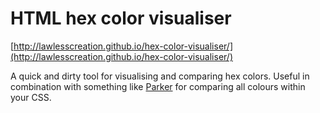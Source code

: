 # HTML hex color visualiser

[http://lawlesscreation.github.io/hex-color-visualiser/](http://lawlesscreation.github.io/hex-color-visualiser/)

A quick and dirty tool for visualising and comparing hex colors. Useful in combination with something like [Parker](https://www.npmjs.com/package/parker) for comparing all colours within your CSS.
